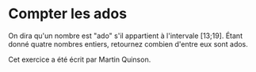 # Compter les ados #
On dira qu'un nombre est "ado" s'il appartient à l'intervale [13;19]. Étant
donné quatre nombres entiers, retournez combien d'entre eux sont ados.

Cet exercice a été écrit par Martin Quinson.

